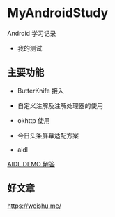 # MyAndroidStudy
Android 学习记录

* 我的测试

## 主要功能

* ButterKnife 接入

* 自定义注解及注解处理器的使用

* okhttp 使用

* 今日头条屏幕适配方案

* aidl

[AIDL DEMO 解答](https://blog.csdn.net/u010349644/article/details/86583816)


## 好文章
https://weishu.me/

